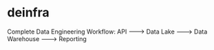# deinfra
Complete Data Engineering Workflow: API ---> Data Lake ---> Data Warehouse ---> Reporting
